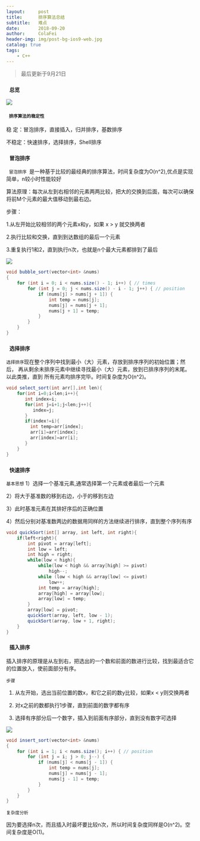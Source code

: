 ```yaml
---
layout:     post
title:      排序算法总结
subtitle:   难点
date:       2018-09-20
author:     ColaFei
header-img: img/post-bg-ios9-web.jpg
catalog: true
tags:
    - C++
---
```


>最后更新于9月21日

### ```  总览  ```
![](https://upload-images.jianshu.io/upload_images/13880974-e8478fc4dfd45e38.png?imageMogr2/auto-orient/strip%7CimageView2/2/w/1240)

#### ```  排序算法的稳定性  ```

稳  定：冒泡排序，直接插入，归并排序，基数排序

不稳定：快速排序，选择排序，Shell排序

### ```  冒泡排序  ```
```  冒泡排序  ```是一种基于比较的最经典的排序算法，时间复杂度为O(n^2),优点是实现简单，n较小时性能较好

算法原理：每次从左到右相邻的元素两两比较，把大的交换到后面，每次可以确保将前M个元素的最大值移动到最右边。

步骤：

1.从左开始比较相邻的两个元素x和y，如果 x > y 就交换两者

2.执行比较和交换，直到到达数组的最后一个元素

3.重复执行1和2，直到执行n次，也就是n个最大元素都排到了最后

![](https://upload-images.jianshu.io/upload_images/13880974-498b7c757cf8ebb3.png?imageMogr2/auto-orient/strip%7CimageView2/2/w/1240)

```c#
void bubble_sort(vector<int> &nums)
{
    for (int i = 0; i < nums.size() - 1; i++) { // times
        for (int j = 0; j < nums.size() - i - 1; j++) { // position
            if (nums[j] > nums[j + 1]) {
                int temp = nums[j];
                nums[j] = nums[j + 1];
                nums[j + 1] = temp;
            }
        }
    }
}

```

### ```  选择排序  ```
     
``` 选择排序 ```现在整个序列中找到最小（大）元素，存放到排序序列的初始位置；然后，
再从剩余未排序元素中继续寻找最小（大）元素，放到已排序序列的末尾。以此类推，直到
所有元素均排序完毕。时间复杂度为O(n^2)。
	
```c#	
void select_sort(int arr[],int len){
    for(int i=0;i<len;i++){
	   int index=i;
	   for(int j=i+1;j<len;j++){
		  index=j;
	   }
	   if(index!=i){
	     int temp=arr[index];
	     arr[i]=arr[index];
	     arr[index]=arr[i];
	   }
	}
}
```
	
### ```  快速排序  ```

``` 基本思想 ```
1）选择一个基准元素,通常选择第一个元素或者最后一个元素

2）将大于基准数的移到右边，小于的移到左边

3）此时基准元素在其排好序后的正确位置

4）然后分别对基准数两边的数据用同样的方法继续进行排序，直到整个序列有序

```c#	
void quickSort(int[] array, int left, int right){
	if(left<right){
		int pivot = array[left];
		int low = left;
		int high = right;
		while(low < high){
			while(low < high && array[high] >= pivot) 
				high--;
			while (low < high && array[low] <= pivot) 
				low++;
			int temp = array[high];
			array[high] = array[low];
			array[low] = temp;
        }
        array[low] = pivot;
        quickSort(array, left, low - 1);
        quickSort(array, low + 1, right);
	}
}
```

### ```  插入排序  ```

插入排序的原理是从左到右，把选出的一个数和前面的数进行比较，找到最适合它的位置放入，使前面部分有序。

``` 步骤 ```

1. 从左开始，选出当前位置的数x，和它之前的数y比较，如果x < y则交换两者

2. 对x之前的数都执行1步骤，直到前面的数字都有序

3. 选择有序部分后一个数字，插入到前面有序部分，直到没有数字可选择
	
![](https://upload-images.jianshu.io/upload_images/13880974-bbd82fb7b38222cb.png?imageMogr2/auto-orient/strip%7CimageView2/2/w/1240)

```c#
void insert_sort(vector<int> &nums)
{
    for (int i = 1; i < nums.size(); i++) { // position
        for (int j = i; j > 0; j--) {
            if (nums[j] < nums[j - 1]) {
                int temp = nums[j];
                nums[j] = nums[j - 1];
                nums[j - 1] = temp;
            }
        }
    }
}
```

``` 复杂度分析 ```

因为要选择n次，而且插入时最坏要比较n次，所以时间复杂度同样是O(n^2)。空间复杂度是O(1)。
